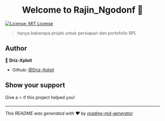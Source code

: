 <h1 align="center">Welcome to Rajin_Ngodonf 👋</h1>
<p>
  <a href="#" target="_blank">
    <img alt="License: MIT License" src="https://img.shields.io/badge/License-MIT License-yellow.svg" />
  </a>
</p>

> hanya beberapa projek untuk persiapan dan portofolio RPL

## Author

👤 **Driz-Xploit**

* Github: [@Driz-Xploit](https://github.com/Driz-Xploit)

## Show your support

Give a ⭐️ if this project helped you!

***
_This README was generated with ❤️ by [readme-md-generator](https://github.com/kefranabg/readme-md-generator)_